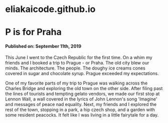# eliakaicode.github.io
<html>
	<head>
		<meta charset="utf-8">
<title>My first code!!</title>
	</head>
	<body>
		<h1>P is for Praha</h1>
		<h4>Published on: September 11th, 2019</h4>

<p>This June I went to the Czech Republic for the first time. On a whim my friends and I booked a trip to Prague - or Praha. The old city blew our minds. The architecture. The people. The doughy ice creams cones covered in sugar and chocolate syrup. Prague exceeded my expectations.</p>

<p>One of my favorite parts of my trip to Prague was walking across the Charles Bridge and exploring the old town on the other side. After filing past the lines of tourists and tempting gelato vendors, we made our first stop at Lennon Wall, a wall covered in the lyrics of John Lennon's song 'Imagine' and messages of peace nad equality. Next, my friends and I explored the rest of the town, stopping in a park, a hip czech shop, and a garden with some resident peacocks. It felt like I was living in a little fairytale for a day.</p>
	</body>
</html>
